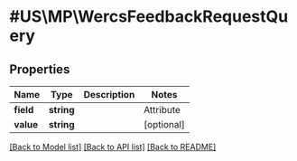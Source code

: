 # #US\MP\WercsFeedbackRequestQuery

## Properties

Name | Type | Description | Notes
------------ | ------------- | ------------- | -------------
**field** | **string** | | Attribute | Description | Data Type | --- | ----------- | ------- | sku | An arbitrary alphanumeric unique ID, seller-specified, identifying each item | string | gtin | Specifies a Global Trade Item Number (GTIN) search. GTIN must be 14 digits. | string | [optional]
**value** | **string** |  | [optional]


[[Back to Model list]](../) [[Back to API list]](../../Api/US/MP) [[Back to README]](../../README.md)
